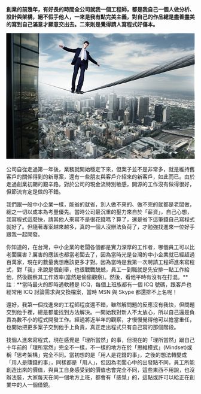**創業的前幾年，有好長的時間全公司就我一個工程師，都是我自己一個人做分析、設計與架構，絕不假手他人，一來是我有點完美主義，對自己的作品總是盡善盡美的寫到自己滿意才願意交出去。二來則是覺得請人寫程式好傷本。**

<p align="center"><img src="476A7CAA-5F00-DEE8-6799-75060FCCD05F.jpg@700w_0e_1l.jpg" /></p>
     
公司自從走過第一年後，業務就開始穩定下來，但案子並不是非常多，就是維持舊客戶的關係得到的新專案，還有一些朋友與客戶介紹來的新客戶，如此而已。由於走過創業初期的艱辛路，對於公司的現金流特別敏感，開源的工作沒有做得很好，但節流肯定是做的不錯。

 我們跟一般中小企業一樣，能省的就省，別人做不來的、做不完的就都是老闆做，總之一切以成本為考量優先。當時公司最沉重的壓力來自於「薪資」，自己心想，我寫程式這麼快，請其他人來寫不是很花錢嗎？算了，還是省下這筆錢自己寫程式就好了。但隨著專案越來越多，真的一個人沒辦法負荷了，才勉強找進來一位好手跟我一起開發。

 你知道的，在台灣，中小企業的老闆各個都是實力深厚的工作者，哪個員工可以比老闆厲害？厲害的應該也都當老闆去了，因為當時光是台灣的中小企業就已經超過百萬家，現在的數量我想應該更多才對。因為當時是我第一次聘請工程師進來寫程式，對「我」來說是個創舉，也很戰戰兢兢，員工一到職就是先安排一點工作給他，然後觀察其工作效率(當然是偷偷觀察)。然後，看他平時有沒有在打混。**註：**當時最火的即時通軟體是 ICQ，每個上班族都有一個 ICQ 號碼，跟客戶也經常用 ICQ 討論需求與交換檔案，當時 MSN 與 Skype 都還排不上名呢！

 還好，我第一個找進來的工程師程度還不錯，雖然解問題的反應沒有我快，但問題交到他手裡，總是都能找到方法解決。一開始我對新人不太放心，所以自己還是負責為數不小的程式開發工作。經過將近半年的觀察，才慢慢覺得他可以擔當重任，也開始把更多案子交到他手上負責，真正走出程式只有自己寫的那個階段。

 找個人進來寫程式，現在感覺是「理所當然」的事，但現在的「理所當然」跟自己十年前的「理所當然」完全不一樣，不一樣的地方在於「思維模式」(Mindset)或稱「思考架構」完全不同。當初想的是「用人是花錢的事」，之後的想法轉變成「用人是賺錢的事」，同樣都是「用人」，但因為老闆心中的出發點不同，員工所能創造出來的價值，與員工自身感受到的價值也會完全不同，這些東西不用說，也沒辦法裝，大家每天在同一個地方上班，都會有「感覺」的，這點或許可以給正在創業中的人一個借鏡。
